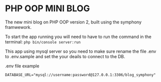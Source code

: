 PHP OOP MINI BLOG
=======================
The new mini blog on PHP OOP version 2, built using the symphony framwework. 


To start the app running you will need to have to run the command in the terminal:
`php bin/console server:run` 

This app using mysql server so you need to make sure rename the file .env to .env.sample and set the your deails to connect to the DB. 

.env file example
```
DATABASE_URL="mysql://username:password@127.0.0.1:3306/blog_symphony"
```


